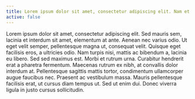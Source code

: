 ```yaml
---
title: Lorem ipsum dolor sit amet, consectetur adipiscing elit. Nam et dictum ante. Mauris eget luctus leo. Sed a purus at nulla elementum iaculis vitae vitae quam.
active: false
---
```


Lorem ipsum dolor sit amet, consectetur adipiscing elit. Sed mauris sem, lacinia et interdum sit amet, elementum at ante. Aenean nec varius odio. Ut eget velit semper, pellentesque magna ut, consequat velit. Quisque eget facilisis eros, a ultricies odio. Nam turpis nisi, mattis ac bibendum a, lacinia eu libero. Sed sed maximus est. Morbi et rutrum urna. Curabitur hendrerit erat a pharetra fermentum. Maecenas rutrum ex nibh, at convallis dolor interdum at. Pellentesque sagittis mattis tortor, condimentum ullamcorper augue faucibus nec. Praesent ac vestibulum massa. Mauris pellentesque facilisis erat, ut cursus diam tempus ut. Sed ut enim dui. Donec viverra ligula in justo cursus sollicitudin.
